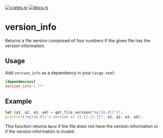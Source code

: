 [![crates.io](https://img.shields.io/crates/v/version_info.svg)](https://crates.io/crates/version_info)
[![docs.rs](https://docs.rs/version_info/badge.svg)](https://docs.rs/version_info/)

# version_info

Returns a file version composed of four numbers if the given file has the version information.

## Usage

Add `version_info` as a dependency in your `Cargo.toml`:

```toml
[dependencies]
version_info = "*"
```

## Example

```rust
let (a1, a2, a3, a4) = get_file_version("mylib.dll")?;
println!("mylib.dll's version is {}.{}.{}.{}", a1, a2, a3, a4);
```

This function returns `None` if the file does not have the version information or if the version information is invalid.
